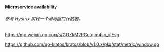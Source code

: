 
#### Microservice availability 
     
###### 参考 Hystrix 实现一个滑动窗口计数器。

https://mp.weixin.qq.com/s/GOZkM2PGctqim4sp_uIEsg


https://github.com/go-kratos/kratos/blob/v1.0.x/pkg/stat/metric/window.go
